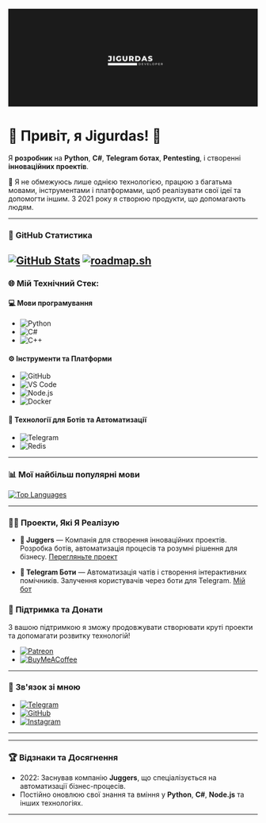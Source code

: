 ![Jigurdas](https://github.com/jigurdas/jigurdas/blob/main/images/header.png)

# 👾 Привіт, я **Jigurdas**! 🌟

Я **розробник** на **Python**, **C#**, **Telegram ботах**, **Pentesting**, і створенні **інноваційних проектів**.

🔧 Я не обмежуюсь лише однією технологією, працюю з багатьма мовами, інструментами і платформами, щоб реалізувати свої ідеї та допомогти іншим. З 2021 року я створюю продукти, що допомагають людям.

---

### 🚀 **GitHub Статистика**  
[![GitHub Stats](https://github-readme-stats.vercel.app/api?username=jigurdas&layout=compact&theme=highcontrast)](https://github.com/jigurdas/github-readme-stats)
[![roadmap.sh](https://roadmap.sh/card/tall/645294bab60f0a3ce2fcfa18?variant=dark)](https://roadmap.sh)
---

### 🌐 **Мій Технічний Стек**:

#### **💻 Мови програмування**
- ![Python](https://img.shields.io/badge/-Python-306998?style=for-the-badge&logo=Python&logoColor=fff)
- ![C#](https://img.shields.io/badge/-C%23-239120?style=for-the-badge&logo=csharp&logoColor=fff)
- ![C++](https://img.shields.io/badge/-C++-00599C?style=for-the-badge&logo=cplusplus&logoColor=fff)

#### **⚙️ Інструменти та Платформи**
- ![GitHub](https://img.shields.io/badge/-GitHub-333?style=for-the-badge&logo=GitHub)
- ![VS Code](https://img.shields.io/badge/-VS_Code-007ACC?style=for-the-badge&logo=visualstudiocode&logoColor=fff)
- ![Node.js](https://img.shields.io/badge/-Node.js-339933?style=for-the-badge&logo=node.js&logoColor=fff)
- ![Docker](https://img.shields.io/badge/-Docker-2496ED?style=for-the-badge&logo=docker&logoColor=fff)

#### **🤖 Технології для Ботів та Автоматизації**
- ![Telegram](https://img.shields.io/badge/-Telegram-0088CC?style=for-the-badge&logo=telegram&logoColor=fff)
- ![Redis](https://img.shields.io/badge/-Redis-DC382D?style=for-the-badge&logo=redis&logoColor=fff)

---

### 📊 **Мої найбільш популярні мови**  
[![Top Languages](https://github-readme-stats.vercel.app/api/top-langs/?username=jigurdas&layout=compact&theme=highcontrast)](https://github.com/jigurdas/github-readme-stats)

---

### 🧑‍💻 **Проекти, Які Я Реалізую**

- **🚀 Juggers** — Компанія для створення інноваційних проектів. Розробка ботів, автоматизація процесів та розумні рішення для бізнесу. [Перегляньте проект](https://github.com/JuggersTeam)
  
- **🤖 Telegram Боти** — Автоматизація чатів і створення інтерактивних помічників. Залучення користувачів через боти для Telegram. [Мій бот](https://t.me/jigurdasNavigatorBot?start)
  

### 💸 **Підтримка та Донати**  
З вашою підтримкою я зможу продовжувати створювати круті проекти та допомагати розвитку технологій!

- [![Patreon](https://img.shields.io/badge/-Patreon-FF424D?style=for-the-badge&logo=Patreon)](https://patreon.com/jigurdas)
- [![BuyMeACoffee](https://img.shields.io/badge/-BuyMeACoffee-FFDD00?style=for-the-badge&logo=BuyMeACoffee&logoColor=000)](https://buymeacoffee.com/jigurdas)

---

### 📱 **Зв'язок зі мною**
- [![Telegram](https://img.shields.io/badge/-Telegram-27A0D9?style=for-the-badge&logo=telegram&logoColor=fff)](https://t.me/jigurdas)
- [![GitHub](https://img.shields.io/badge/-GitHub-333?style=for-the-badge&logo=GitHub&logoColor=fff)](https://github.com/jigurdas)
- [![Instagram](https://img.shields.io/badge/-Instagram-B4068E?style=for-the-badge&logo=instagram&logoColor=fff)](https://instagram.com/jigurdas)

---

---

### 🏆 **Відзнаки та Досягнення**
- 2022: Заснував компанію **Juggers**, що спеціалізується на автоматизації бізнес-процесів.
- Постійно оновлюю свої знання та вміння у **Python**, **C#**, **Node.js** та інших технологіях.

---



